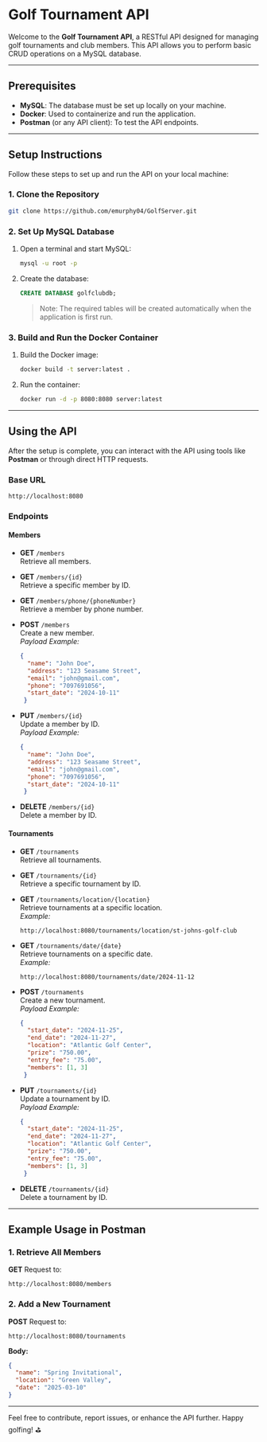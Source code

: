 
# Golf Tournament API

Welcome to the **Golf Tournament API**, a RESTful API designed for managing golf tournaments and club members. This API allows you to perform basic CRUD operations on a MySQL database.

---

## Prerequisites

- **MySQL**: The database must be set up locally on your machine.
- **Docker**: Used to containerize and run the application.
- **Postman** (or any API client): To test the API endpoints.

---

## Setup Instructions

Follow these steps to set up and run the API on your local machine:

### 1. Clone the Repository
```bash
git clone https://github.com/emurphy04/GolfServer.git
```

### 2. Set Up MySQL Database
1. Open a terminal and start MySQL:
   ```bash
   mysql -u root -p
   ```
2. Create the database:
   ```sql
   CREATE DATABASE golfclubdb;
   ```
   > Note: The required tables will be created automatically when the application is first run.

### 3. Build and Run the Docker Container
1. Build the Docker image:
   ```bash
   docker build -t server:latest .
   ```
2. Run the container:
   ```bash
   docker run -d -p 8080:8080 server:latest
   ```

---

## Using the API

After the setup is complete, you can interact with the API using tools like **Postman** or through direct HTTP requests.

### Base URL
```
http://localhost:8080
```

### Endpoints

#### **Members**
- **GET** `/members`  
  Retrieve all members.
  
- **GET** `/members/{id}`  
  Retrieve a specific member by ID.
  
- **GET** `/members/phone/{phoneNumber}`  
  Retrieve a member by phone number.

- **POST** `/members`  
  Create a new member.  
  _Payload Example:_
  ```json
  {
    "name": "John Doe",
    "address": "123 Seasame Street",
    "email": "john@gmail.com",
    "phone": "7097691056",
    "start_date": "2024-10-11"
   }
  ```

- **PUT** `/members/{id}`  
  Update a member by ID.  
  _Payload Example:_
  ```json
  {
    "name": "John Doe",
    "address": "123 Seasame Street",
    "email": "john@gmail.com",
    "phone": "7097691056",
    "start_date": "2024-10-11"
   }
  ```

- **DELETE** `/members/{id}`  
  Delete a member by ID.

#### **Tournaments**
- **GET** `/tournaments`  
  Retrieve all tournaments.
  
- **GET** `/tournaments/{id}`  
  Retrieve a specific tournament by ID.
  
- **GET** `/tournaments/location/{location}`  
  Retrieve tournaments at a specific location.  
  _Example:_  
  ```
  http://localhost:8080/tournaments/location/st-johns-golf-club
  ```

- **GET** `/tournaments/date/{date}`  
  Retrieve tournaments on a specific date.  
  _Example:_  
  ```
  http://localhost:8080/tournaments/date/2024-11-12
  ```

- **POST** `/tournaments`  
  Create a new tournament.  
  _Payload Example:_
  ```json
  {
    "start_date": "2024-11-25",
    "end_date": "2024-11-27",
    "location": "Atlantic Golf Center",
    "prize": "750.00",
    "entry_fee": "75.00",
    "members": [1, 3]
   }
  ```

- **PUT** `/tournaments/{id}`  
  Update a tournament by ID.  
  _Payload Example:_
  ```json
  {
    "start_date": "2024-11-25",
    "end_date": "2024-11-27",
    "location": "Atlantic Golf Center",
    "prize": "750.00",
    "entry_fee": "75.00",
    "members": [1, 3]
   }
  ```

- **DELETE** `/tournaments/{id}`  
  Delete a tournament by ID.

---

## Example Usage in Postman

### 1. Retrieve All Members
**GET** Request to:  
```
http://localhost:8080/members
```

### 2. Add a New Tournament
**POST** Request to:  
```
http://localhost:8080/tournaments
```
**Body:**
```json
{
  "name": "Spring Invitational",
  "location": "Green Valley",
  "date": "2025-03-10"
}
```

---

Feel free to contribute, report issues, or enhance the API further. Happy golfing! ⛳
